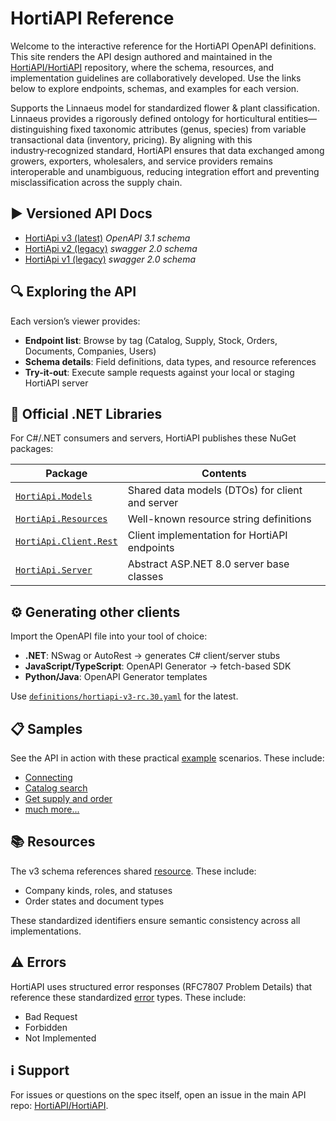 # HortiAPI Reference

Welcome to the interactive reference for the HortiAPI OpenAPI definitions. This site renders the API design authored and maintained in the [HortiAPI/HortiAPI](https://github.com/HortiAPI/HortiAPI) repository, where the schema, resources, and implementation guidelines are collaboratively developed. Use the links below to explore endpoints, schemas, and examples for each version.

Supports the Linnaeus model for standardized flower & plant classification. Linnaeus provides a rigorously defined ontology for horticultural entities—distinguishing fixed taxonomic attributes (genus, species) from variable transactional data (inventory, pricing). By aligning with this industry‑recognized standard, HortiAPI ensures that data exchanged among growers, exporters, wholesalers, and service providers remains interoperable and unambiguous, reducing integration effort and preventing misclassification across the supply chain.

## ▶️ Versioned API Docs

* [HortiApi v3 (latest)](/v3) *OpenAPI 3.1 schema*
* [HortiApi v2 (legacy)](/v2) *swagger 2.0 schema*
* [HortiApi v1 (legacy)](/v1) *swagger 2.0 schema*

## 🔍 Exploring the API

Each version’s viewer provides:

* **Endpoint list**: Browse by tag (Catalog, Supply, Stock, Orders, Documents, Companies, Users)
* **Schema details**: Field definitions, data types, and resource references
* **Try-it-out**: Execute sample requests against your local or staging HortiAPI server

## 🧩 Official .NET Libraries

For C#/.NET consumers and servers, HortiAPI publishes these NuGet packages:

| Package                                                                       | Contents                                          |
| ----------------------------------------------------------------------------- | ------------------------------------------------- |
| [`HortiApi.Models`](https://www.nuget.org/packages/HortiApi.Models)           | Shared data models (DTOs) for client and server   |
| [`HortiApi.Resources`](https://www.nuget.org/packages/HortiApi.Resources)     | Well-known resource string definitions            |
| [`HortiApi.Client.Rest`](https://www.nuget.org/packages/HortiApi.Client.Rest) | Client implementation for HortiAPI endpoints      |
| [`HortiApi.Server`](https://www.nuget.org/packages/HortiApi.Server)           | Abstract ASP.NET 8.0 server base classes          |

## ⚙️ Generating other clients

Import the OpenAPI file into your tool of choice:

* **.NET**: NSwag or AutoRest → generates C# client/server stubs
* **JavaScript/TypeScript**: OpenAPI Generator → fetch-based SDK
* **Python/Java**: OpenAPI Generator templates

Use [`definitions/hortiapi-v3-rc.30.yaml`](/definitions/hortiapi-v3-rc.30.yaml) for the latest.

## 📋 Samples

See the API in action with these practical [example](/sample) scenarios. These include:

* [Connecting](/sample/connect.md)
* [Catalog search](/sample/catalog-search.md)
* [Get supply and order](/sample/get-supply-and-order.md)
* [much more...](/sample)

## 📚 Resources

The v3 schema references shared [resource](/resource). These include:

* Company kinds, roles, and statuses
* Order states and document types

These standardized identifiers ensure semantic consistency across all implementations.

## ⚠️ Errors

HortiAPI uses structured error responses (RFC7807 Problem Details) that reference these standardized [error](/error) types. These include:

* Bad Request
* Forbidden
* Not Implemented

## ℹ️ Support

For issues or questions on the spec itself, open an issue in the main API repo: [HortiAPI/HortiAPI](https://github.com/HortiAPI/HortiAPI/issues).
